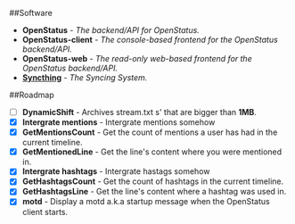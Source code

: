 ##Software

* **OpenStatus** - _The backend/API for OpenStatus._
* **OpenStatus-client** - _The console-based frontend for the OpenStatus backend/API._
* **OpenStatus-web** - _The read-only web-based frontend for the OpenStatus backend/API._
* [**Syncthing**](https://syncthing.net) - _The Syncing System._

##Roadmap

- [ ] **DynamicShift** - Archives stream.txt s' that are bigger than **1MB**.
- [x] **Intergrate mentions** - Intergrate mentions somehow
- [x] **GetMentionsCount** - Get the count of mentions a user has had in the current timeline.
- [x] **GetMentionedLine** - Get the line's content where you were mentioned in.
- [x] **Intergrate hashtags** - Intergrate hastags somehow
- [x] **GetHashtagsCount** - Get the count of hashtags in the current timeline.
- [x] **GetHashtagsLine** - Get the line's content where a hashtag was used in.
- [x] **motd** - Display a motd a.k.a startup message when the OpenStatus client starts.
